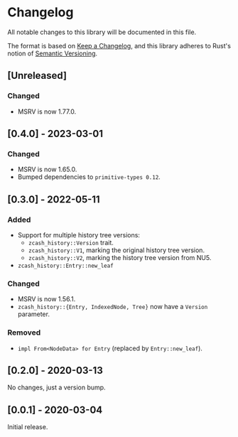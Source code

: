 # Changelog
All notable changes to this library will be documented in this file.

The format is based on [Keep a Changelog](https://keepachangelog.com/en/1.0.0/),
and this library adheres to Rust's notion of
[Semantic Versioning](https://semver.org/spec/v2.0.0.html).

## [Unreleased]
### Changed
- MSRV is now 1.77.0.

## [0.4.0] - 2023-03-01
### Changed
- MSRV is now 1.65.0.
- Bumped dependencies to `primitive-types 0.12`.

## [0.3.0] - 2022-05-11
### Added
- Support for multiple history tree versions:
  - `zcash_history::Version` trait.
  - `zcash_history::V1`, marking the original history tree version.
  - `zcash_history::V2`, marking the history tree version from NU5.
- `zcash_history::Entry::new_leaf`

### Changed
- MSRV is now 1.56.1.
- `zcash_history::{Entry, IndexedNode, Tree}` now have a `Version` parameter.

### Removed
- `impl From<NodeData> for Entry` (replaced by `Entry::new_leaf`).

## [0.2.0] - 2020-03-13
No changes, just a version bump.

## [0.0.1] - 2020-03-04
Initial release.
